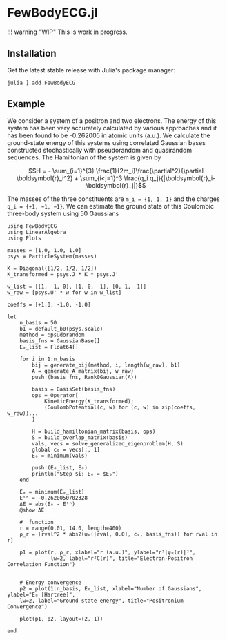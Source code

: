 # FewBodyECG.jl

!!! warning "WIP"
    This is work in progress. 

## Installation

Get the latest stable release with Julia's package manager:

```
julia ] add FewBodyECG
```

## Example

We consider a system of a positron and two electrons. The energy of this system has been very accurately calculated by various approaches and it has been found to be -0.262005 in atomic units (a.u.). We calculate the ground-state energy of this systems using correlated Gaussian bases constructed stochastically with pseudorandom and quasirandom sequences. The Hamiltonian of the system is given by
```math
H = - \sum_{i=1}^{3} \frac{1}{2m_i}\frac{\partial^2}{\partial \boldsymbol{r}_i^2} + \sum_{i<j=1}^3 \frac{q_i q_j}{|\boldsymbol{r}_i-\boldsymbol{r}_j|}
```
The masses of the three constituents are `m_i = {1, 1, 1}` and the charges `q_i = {+1, −1, −1}`. We can estimate the ground state of this Coulombic three-body system using 50 Gaussians

```@example example2
using FewBodyECG
using LinearAlgebra
using Plots

masses = [1.0, 1.0, 1.0]
psys = ParticleSystem(masses)

K = Diagonal([1/2, 1/2, 1/2])
K_transformed = psys.J * K * psys.J'

w_list = [[1, -1, 0], [1, 0, -1], [0, 1, -1]]
w_raw = [psys.U' * w for w in w_list]

coeffs = [+1.0, -1.0, -1.0]

let
    n_basis = 50
    b1 = default_b0(psys.scale)
    method = :psudorandom
    basis_fns = GaussianBase[]
    E₀_list = Float64[]

    for i in 1:n_basis
        bij = generate_bij(method, i, length(w_raw), b1)
        A = generate_A_matrix(bij, w_raw)
        push!(basis_fns, Rank0Gaussian(A))

        basis = BasisSet(basis_fns)
        ops = Operator[
            KineticEnergy(K_transformed);
            (CoulombPotential(c, w) for (c, w) in zip(coeffs, w_raw))...
        ]

        H = build_hamiltonian_matrix(basis, ops)
        S = build_overlap_matrix(basis)
        vals, vecs = solve_generalized_eigenproblem(H, S)
        global c₀ = vecs[:, 1]
        E₀ = minimum(vals)

        push!(E₀_list, E₀)
        println("Step $i: E₀ = $E₀")
    end

    E₀ = minimum(E₀_list)
    Eᵗʰ = -0.2620050702328
    ΔE = abs(E₀ - Eᵗʰ)
    @show ΔE

    #  function
    r = range(0.01, 14.0, length=400)
    ρ_r = [rval^2 * abs2(ψ₀([rval, 0.0], c₀, basis_fns)) for rval in r]
    
    p1 = plot(r, ρ_r, xlabel="r (a.u.)", ylabel="r²|ψ₀(r)|²",
              lw=2, label="r²C(r)", title="Electron-Positron Correlation Function")
    

    # Energy convergence
    p2 = plot(1:n_basis, E₀_list, xlabel="Number of Gaussians", ylabel="E₀ [Hartree]",
    lw=2, label="Ground state energy", title="Positronium Convergence")

    plot(p1, p2, layout=(2, 1))

end
```